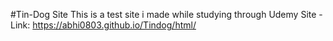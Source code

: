 #Tin-Dog Site This is a test site i made while studying through Udemy Site - Link: https://abhi0803.github.io/Tindog/html/

